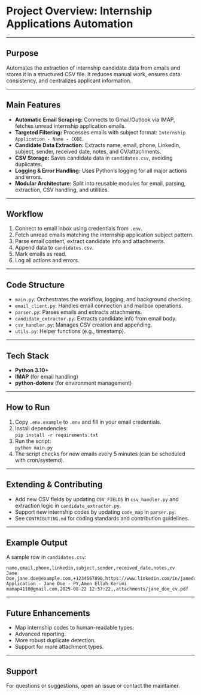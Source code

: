 # Project Overview: Internship Applications Automation

---

## Purpose
Automates the extraction of internship candidate data from emails and stores it in a structured CSV file. It reduces manual work, ensures data consistency, and centralizes applicant information.

---

## Main Features
- **Automatic Email Scraping:** Connects to Gmail/Outlook via IMAP, fetches unread internship application emails.
- **Targeted Filtering:** Processes emails with subject format: `Internship Application - Name - CODE`.
- **Candidate Data Extraction:** Extracts name, email, phone, LinkedIn, subject, sender, received date, notes, and CV/attachments.
- **CSV Storage:** Saves candidate data in `candidates.csv`, avoiding duplicates.
- **Logging & Error Handling:** Uses Python’s logging for all major actions and errors.
- **Modular Architecture:** Split into reusable modules for email, parsing, extraction, CSV handling, and utilities.

---

## Workflow
1. Connect to email inbox using credentials from `.env`.
2. Fetch unread emails matching the internship application subject pattern.
3. Parse email content, extract candidate info and attachments.
4. Append data to `candidates.csv`.
5. Mark emails as read.
6. Log all actions and errors.

---

## Code Structure
- `main.py`: Orchestrates the workflow, logging, and background checking.
- `email_client.py`: Handles email connection and mailbox operations.
- `parser.py`: Parses emails and extracts attachments.
- `candidate_extractor.py`: Extracts candidate info from email body.
- `csv_handler.py`: Manages CSV creation and appending.
- `utils.py`: Helper functions (e.g., timestamp).

---

## Tech Stack
- **Python 3.10+**
- **IMAP** (for email handling)
- **python-dotenv** (for environment management)

---

## How to Run
1. Copy `.env.example` to `.env` and fill in your email credentials.
2. Install dependencies:  
   `pip install -r requirements.txt`
3. Run the script:  
   `python main.py`
4. The script checks for new emails every 5 minutes (can be scheduled with cron/systemd).

---

## Extending & Contributing
- Add new CSV fields by updating `CSV_FIELDS` in `csv_handler.py` and extraction logic in `candidate_extractor.py`.
- Support new internship codes by updating `code_map` in `parser.py`.
- See `CONTRIBUTING.md` for coding standards and contribution guidelines.

---

## Example Output
A sample row in `candidates.csv`:
```
name,email,phone,linkedin,subject,sender,received_date,notes,cv
Jane Doe,jane.doe@example.com,+1234567890,https://www.linkedin.com/in/janedoe,Internship Application - Jane Doe - PY,Amen Ellah Kerimi mamap4110@gmail.com,2025-08-22 12:57:22,,attachments/jane_doe_cv.pdf
```

---

## Future Enhancements
- Map internship codes to human-readable types.
- Advanced reporting.
- More robust duplicate detection.
- Support for more attachment types.

---

## Support
For questions or suggestions, open an issue or contact the maintainer.
